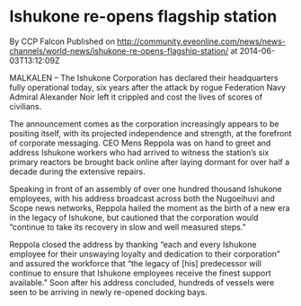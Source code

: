 # Ishukone re-opens flagship station
By CCP Falcon
Published on http://community.eveonline.com/news/news-channels/world-news/ishukone-re-opens-flagship-station/ at 2014-06-03T13:12:09Z

MALKALEN – The Ishukone Corporation has declared their headquarters fully operational today, six years after the attack by rogue Federation Navy Admiral Alexander Noir left it crippled and cost the lives of scores of civilians.

The announcement comes as the corporation increasingly appears to be positing itself, with its projected independence and strength, at the forefront of corporate messaging. CEO Mens Reppola was on hand to greet and address Ishukone workers who had arrived to witness the station’s six primary reactors be brought back online after laying dormant for over half a decade during the extensive repairs.

Speaking in front of an assembly of over one hundred thousand Ishukone employees, with his address broadcast across both the Nugoeihuvi and Scope news networks, Reppola hailed the moment as the birth of a new era in the legacy of Ishukone, but cautioned that the corporation would “continue to take its recovery in slow and well measured steps.”

Reppola closed the address by thanking “each and every Ishukone employee for their unswaying loyalty and dedication to their corporation” and assured the workforce that “the legacy of [his] predecessor will continue to ensure that Ishukone employees receive the finest support available.” Soon after his address concluded, hundreds of vessels were seen to be arriving in newly re-opened docking bays.&nbsp;

